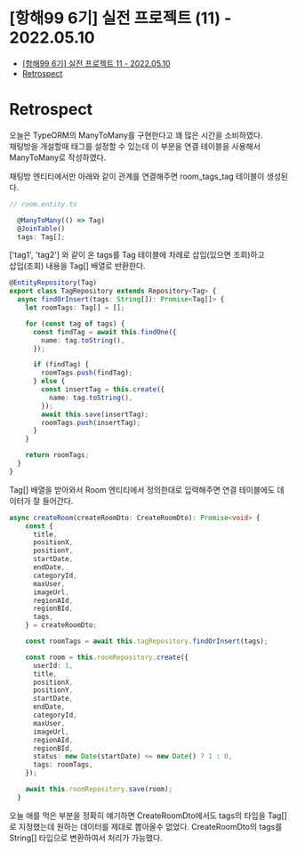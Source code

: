 # [항해99 6기] 실전 프로젝트 (11) - 2022.05.10

<!-- TOC -->

- [[항해99 6기] 실전 프로젝트 11 - 2022.05.10](#%ED%95%AD%ED%95%B499-6%EA%B8%B0-%EC%8B%A4%EC%A0%84-%ED%94%84%EB%A1%9C%EC%A0%9D%ED%8A%B8-11---20220510)
- [Retrospect](#retrospect)

<!-- /TOC -->

# Retrospect
오늘은 TypeORM의 ManyToMany를 구현한다고 꽤 많은 시간을 소비하였다.  
채팅방을 개설할때 태그를 설정할 수 있는데 이 부분을 연결 테이블을 사용해서 ManyToMany로 작성하였다.  

채팅방 엔티티에서만 아래와 같이 관계를 연결해주면 room_tags_tag 테이블이 생성된다.
``` typescript
// room.entity.ts

  @ManyToMany(() => Tag)
  @JoinTable()
  tags: Tag[];
```

['tag1', 'tag2'] 와 같이 온 tags를 Tag 테이블에 차례로 삽입(있으면 조회)하고  
삽입(조회) 내용을 Tag[] 배열로 반환한다.
``` typescript
@EntityRepository(Tag)
export class TagRepository extends Repository<Tag> {
  async findOrInsert(tags: String[]): Promise<Tag[]> {
    let roomTags: Tag[] = [];

    for (const tag of tags) {
      const findTag = await this.findOne({
        name: tag.toString(),
      });

      if (findTag) {
        roomTags.push(findTag);
      } else {
        const insertTag = this.create({
          name: tag.toString(),
        });
        await this.save(insertTag);
        roomTags.push(insertTag);
      }
    }

    return roomTags;
  }
}
```

Tag[] 배열을 받아와서 Room 엔티티에서 정의한대로 입력해주면 연결 테이블에도 데이터가 잘 들어간다.
``` typescript
async createRoom(createRoomDto: CreateRoomDto): Promise<void> {
    const {
      title,
      positionX,
      positionY,
      startDate,
      endDate,
      categoryId,
      maxUser,
      imageUrl,
      regionAId,
      regionBId,
      tags,
    } = createRoomDto;

    const roomTags = await this.tagRepository.findOrInsert(tags);

    const room = this.roomRepository.create({
      userId: 1,
      title,
      positionX,
      positionY,
      startDate,
      endDate,
      categoryId,
      maxUser,
      imageUrl,
      regionAId,
      regionBId,
      status: new Date(startDate) <= new Date() ? 1 : 0,
      tags: roomTags,
    });

    await this.roomRepository.save(room);
  }
``` 

오늘 애를 먹은 부분을 정확히 얘기하면 CreateRoomDto에서도 tags의 타입을 Tag[]로 지정했는데 원하는 데이터를 제대로 뽑아올수 없었다. CreateRoomDto의 tags를 String[] 타입으로 변환하여서 처리가 가능했다.